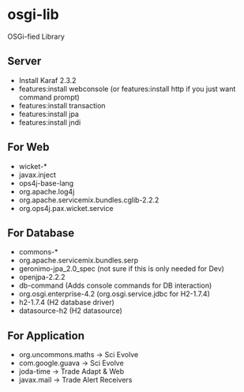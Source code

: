 osgi-lib
========

OSGi-fied Library

Server
---------
* Install Karaf 2.3.2
* features:install webconsole (or features:install http if you just want command prompt)
* features:install transaction
* features:install jpa
* features:install jndi

For Web
---------
* wicket-*
* javax.inject
* ops4j-base-lang
* org.apache.log4j
* org.apache.servicemix.bundles.cglib-2.2.2
* org.ops4j.pax.wicket.service

For Database
------------
* commons-*
* org.apache.servicemix.bundles.serp
* geronimo-jpa_2.0_spec (not sure if this is only needed for Dev)
* openjpa-2.2.2
* db-command (Adds console commands for DB interaction)
* org.osgi.enterprise-4.2 (org.osgi.service.jdbc for H2-1.7.4)
* h2-1.7.4 (H2 database driver)
* datasource-h2 (H2 datasource)

For Application
---------------
* org.uncommons.maths -> Sci Evolve
* com.google.guava -> Sci Evolve
* joda-time -> Trade Adapt & Web
* javax.mail -> Trade Alert Receivers
